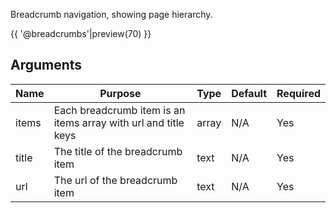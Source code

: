 Breadcrumb navigation, showing page hierarchy.

{{ '@breadcrumbs'|preview(70) }}

## Arguments

| Name  | Purpose                                                        | Type  | Default | Required |
|-------|----------------------------------------------------------------|-------|---------|----------|
| items | Each breadcrumb item is an items array with url and title keys | array | N/A     | Yes      |
| title | The title of the breadcrumb item                               | text  | N/A     | Yes      |
| url   | The url of the breadcrumb item                                 | text  | N/A     | Yes      |
